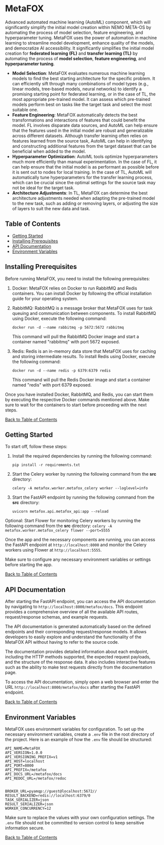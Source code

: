 # MetaFOX

Advanced automated machine learning (AutoML) component, which will significantly simplify the initial model creation within NEMO META-OS by automating the process of model selection, feature engineering, and hyperparameter tuning. MetaFOX uses the power of automation in machine learning to streamline model development, enhance quality of the models, and democratize AI accessibility. It significantly simplifies the initial model creation for **federated learning (FL)** and **transfer learning (TL)** by automating the process of **model selection**, **feature engineering**, and **hyperparameter tuning**.

* **Model Selection**: MetaFOX evaluates numerous machine learning models to find the best starting architecture for the specific problem. It can efficiently sift through many combinations of model types (e.g., linear models, tree-based models, neural networks) to identify a promising starting point for federated learning, or in the case of TL, the most appropriate pre-trained model. It can assess which pre-trained models perform best on tasks like the target task and select the most suitable one.
* **Feature Engineering**: MetaFOX automatically detects the best transformations and interactions of features that could benefit the model. FL involves disparate data sources, and AutoML can help ensure that the features used in the initial model are robust and generalizable across different datasets. Although transfer learning often relies on features learned from the source task, AutoML can help in identifying and constructing additional features from the target dataset that can be beneficial when added to the model.
* **Hyperparameter Optimization**: AutoML tools optimize hyperparameters much more efficiently than manual experimentation. In the case of FL, it can help ensure that the initial model is as performant as possible before it is sent out to nodes for local training. In the case of TL, AutoML will automatically tune hyperparameters for the transfer learning process, which can be crucial since the optimal settings for the source task may not be ideal for the target task.
* **Architecture Adjustments**: In TL, MetaFOX can determine the best architecture adjustments needed when adapting the pre-trained model to the new task, such as adding or removing layers, or adjusting the size of layers to suit the new data and task.

## Table of Contents
- [Getting Started](#getting-started)
- [Installing Prerequisites](#installing-prerequisites)
- [API Documentation](#api-documentation)
- [Environment Variables](#environment-variables)

## Installing Prerequisites <a name="installing-prerequisites"></a>

Before running MetaFOX, you need to install the following prerequisites:

1. Docker: MetaFOX relies on Docker to run RabbitMQ and Redis containers. You can install Docker by following the official installation guide for your operating system.

2. RabbitMQ: RabbitMQ is a message broker that MetaFOX uses for task queuing and communication between components. To install RabbitMQ using Docker, execute the following command:

    ```
    docker run -d --name rabbitmq -p 5672:5672 rabbitmq
    ```

    This command will pull the RabbitMQ Docker image and start a container named "rabbitmq" with port 5672 exposed.

3. Redis: Redis is an in-memory data store that MetaFOX uses for caching and storing intermediate results. To install Redis using Docker, execute the following command:

    ```
    docker run -d --name redis -p 6379:6379 redis
    ```

    This command will pull the Redis Docker image and start a container named "redis" with port 6379 exposed.

Once you have installed Docker, RabbitMQ, and Redis, you can start them by executing the respective Docker commands mentioned above. Make sure to wait for the containers to start before proceeding with the next steps.

[Back to Table of Contents](#table-of-contents)

## Getting Started <a name="getting-started"></a>

To start off, follow these steps:

1. Install the required dependencies by running the following command:
    ```
    pip install -r requirements.txt
    ```

2. Start the Celery worker by running the following command from the **src** directory:
    ```
    celery -A metafox.worker.metafox_celery worker --loglevel=info
    ```

3. Start the FastAPI endpoint by running the following command from the **src** directory:
    ```
    uvicorn metafox.api.metafox_api:app --reload
    ```

Optional: Start Flower for monitoring Celery workers by running the following command from the **src** directory:
    ```
    celery -A metafox.worker.metafox_celery flower --port=5555
    ```

Once the app and the necessary components are running, you can access the FastAPI endpoint at `http://localhost:8000` and monitor the Celery workers using Flower at `http://localhost:5555`.

Make sure to configure any necessary environment variables or settings before starting the app.

[Back to Table of Contents](#table-of-contents)


## API Documentation <a name="api-documentation"></a>

After starting the FastAPI endpoint, you can access the API documentation by navigating to `http://localhost:8000/metafox/docs`. This endpoint provides a comprehensive overview of all the available API routes, request/response schemas, and example requests.

The API documentation is generated automatically based on the defined endpoints and their corresponding request/response models. It allows developers to easily explore and understand the functionality of the MetaFOX API without having to refer to the source code.

The documentation provides detailed information about each endpoint, including the HTTP methods supported, the expected request payloads, and the structure of the response data. It also includes interactive features such as the ability to make test requests directly from the documentation page.

To access the API documentation, simply open a web browser and enter the URL `http://localhost:8000/metafox/docs` after starting the FastAPI endpoint.

[Back to Table of Contents](#table-of-contents)

## Environment Variables <a name="environment-variables"></a>

MetaFOX uses environment variables for configuration. To set up the necessary environment variables, create a `.env` file in the root directory of the project. Here is an example of how the `.env` file should be structured:

```
API_NAME=MetaFOX
API_VERSION=1.0.0
API_VERSIONING_PREFIX=v1
API_HOST=localhost
API_PORT=8000
API_PREFIX=/metafox
API_DOCS_URL=/metafox/docs
API_REDOC_URL=/metafox/redoc


BROKER_URL=pyamqp://guest@localhost:5672//
RESULT_BACKEND=redis://localhost:6379/0
TASK_SERIALIZER=json
RESULT_SERIALIZER=json
WORKER_CONCURRENCY=12
```

Make sure to replace the values with your own configuration settings. The `.env` file should not be committed to version control to keep sensitive information secure.

[Back to Table of Contents](#table-of-contents)

